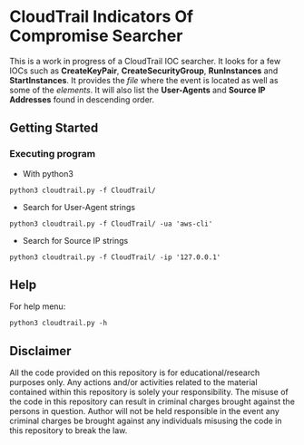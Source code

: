 # CloudTrail Indicators Of Compromise Searcher

This is a work in progress of a CloudTrail IOC searcher. It looks for a few IOCs such as **CreateKeyPair**, **CreateSecurityGroup**, **RunInstances** and **StartInstances**. It provides the *file* where the event is located as well as some of the *elements*. It will also list the **User-Agents** and **Source IP Addresses** found in descending order.

## Getting Started

### Executing program

* With python3
```
python3 cloudtrail.py -f CloudTrail/
```

* Search for User-Agent strings
```
python3 cloudtrail.py -f CloudTrail/ -ua 'aws-cli'
```

* Search for Source IP strings
```
python3 cloudtrail.py -f CloudTrail/ -ip '127.0.0.1'
```

## Help

For help menu:
```
python3 cloudtrail.py -h
```

## Disclaimer
All the code provided on this repository is for educational/research purposes only. Any actions and/or activities related to the material contained within this repository is solely your responsibility. The misuse of the code in this repository can result in criminal charges brought against the persons in question. Author will not be held responsible in the event any criminal charges be brought against any individuals misusing the code in this repository to break the law.